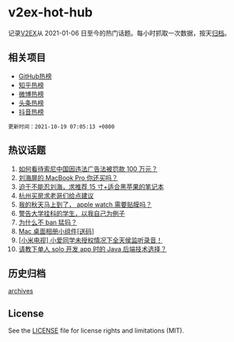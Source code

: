 # v2ex-hot-hub

 记录[V2EX](https://www.v2ex.com/)从 2021-01-06 日至今的热门话题。每小时抓取一次数据，按天[归档](archives)。
 
 ## 相关项目

- [GitHub热榜](https://github.com/snaildev/github-hot-hub)
- [知乎热榜](https://github.com/snaildev/zhihu-hot-hub)
- [微博热榜](https://github.com/snaildev/weibo-hot-hub)
- [头条热榜](https://github.com/snaildev/toutiao-hot-hub)
- [抖音热榜](https://github.com/snaildev/douyin-hot-hub)


 `更新时间：2021-10-19 07:05:13 +0800`

## 热议话题

1. [如何看待索尼中国因违法广告法被罚款 100 万元？](https://www.v2ex.com/t/808568)
1. [刘海屏的 MacBook Pro 你还买吗？](https://www.v2ex.com/t/808438)
1. [迫于不能忍刘海，求推荐 15 寸+适合黑苹果的笔记本](https://www.v2ex.com/t/808439)
1. [杭州买房求老哥们给点建议](https://www.v2ex.com/t/808481)
1. [我的秋天马上到了， apple watch 需要贴膜吗？](https://www.v2ex.com/t/808435)
1. [警告大学挂科的学生，以我自己为例子](https://www.v2ex.com/t/808601)
1. [为什么不 ban 猛犸？](https://www.v2ex.com/t/808441)
1. [Mac 桌面相册小组件[送码]](https://www.v2ex.com/t/808492)
1. [[小米电视] 小爱同学未授权情况下全天侯监听录音！](https://www.v2ex.com/t/808548)
1. [请教下单人 solo 开发 app 时的 Java 后端技术选择？](https://www.v2ex.com/t/808490)

## 历史归档

[archives](archives)

## License

See the [LICENSE](LICENSE) file for license rights and limitations (MIT).
